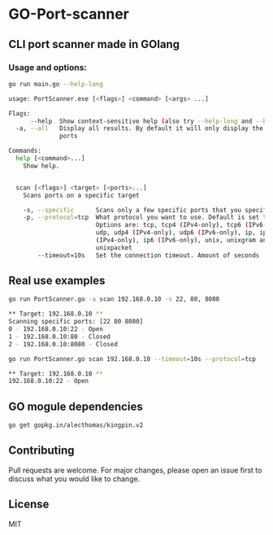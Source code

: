 # GO-Port-scanner

## CLI port scanner made in GOlang

### Usage and options:

```bash
go run main.go --help-long

usage: PortScanner.exe [<flags>] <command> [<args> ...]

Flags:
      --help  Show context-sensitive help (also try --help-long and --help-man).
  -a, --all   Display all results. By default it will only display the open
              ports

Commands:
  help [<command>...]
    Show help.


  scan [<flags>] <target> [<ports>...]
    Scans ports on a specific target

    -s, --specific      Scans only a few specific ports that you specifed
    -p, --protocol=tcp  What protocol you want to use. Default is set to tcp.
                        Options are: tcp, tcp4 (IPv4-only), tcp6 (IPv6-only),
                        udp, udp4 (IPv4-only), udp6 (IPv6-only), ip, ip4
                        (IPv4-only), ip6 (IPv6-only), unix, unixgram and
                        unixpacket
        --timeout=10s   Set the connection timeout. Amount of seconds
```

## Real use examples

```bash
go run PortScanner.go -a scan 192.168.0.10 -s 22, 80, 8080

** Target: 192.168.0.10 **
Scanning specific ports: [22 80 8080]
0 - 192.168.0.10:22 - Open
1 - 192.168.0.10:80 - Closed
2 - 192.168.0.10:8080 - Closed
```

```bash
go run PortScanner.go scan 192.168.0.10 --timeout=10s --protocol=tcp

** Target: 192.168.0.10 **
192.168.0.10:22 - Open
```

## GO mogule dependencies

```bash
go get gopkg.in/alecthomas/kingpin.v2
```

## Contributing

Pull requests are welcome. For major changes, please open an issue first to discuss what you would like to change.

## License

MIT
